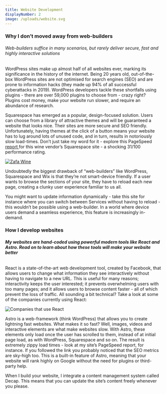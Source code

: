 ```yaml
---
title: Website Development
displayNumber: 2
image: /uploads/website.svg
---
```

### Why I don’t moved away from web-builders

###### Web-builders suffice in many scenarios, but rarely deliver secure, fast and highly interactive solutions

WordPress sites make up almost half of all websites ever, marking its significance in the history of the internet. Being 20 years old, out-of-the-box WordPress sites are not optimised for search engines (SEO) and are prone to information hacks (they made up 94% of all successful cyberattacks in 2019). WordPress developers tackle these shortfalls using plugins - there are over 59,000 plugins to choose from - crazy right? Plugins cost money, make your website run slower, and require an abundance of research.

Squarespace has emerged as a popular, design-focused solution. Users can choose from a library of attractive themes and will be guaranteed a website that looks nice. Their sites are more secure and SEO friendly. Unfortunately, having themes at the click of a button means your website has to lug around lots of unused code, and in turn, results in notoriously slow load-times. Don’t just take my word for it - explore this PageSpeed [report ](https://pagespeed.web.dev/analysis/https-www-zafawines-com/2q7wsh2mp6?form_factor=mobile)for this wine vendor’s Squarespace site - a shocking 31/100 performance rating.

[![Zafa Wine](/uploads/zafa-wine.png)](https://www.zafawines.com/)

Undoubtedly the biggest drawback of “web-builders” like WordPress, Squarespace and Wix is that they’re not smart-device friendly. If a user wants to browse the sections of your site, they have to reload each new page, creating a clunky user experience familiar to us all. 

You might want to update information dynamically - take this site for instance where you can switch between Services without having to reload - this wouldn’t be possible using a web-builder. In a world where device users demand a seamless experience, this feature is increasingly in-demand.

### How I develop websites

###### **My websites are hand-coded using powerful modern tools like React and Astro. Read on to learn about how these tools will make your website better**

React is a state-of-the-art web development tool, created by Facebook, that allows users to change what information they see interactively without having to navigate to a new URL. This is useful for many reasons; interactivity keeps the user interested; it prevents overwhelming users with too many pages; and it allows users to browse content faster - all of which prevent the loss of traffic. All sounding a bit technical? Take a look at some of the companies currently using React:

![Companies that use React](/uploads/companies-using-react.png "Companies that use React")

Astro is a web-framework (think WordPress) that allows you to create lightning fast websites. What makes it so fast? Well, images, videos and interactive elements are what make websites slow. With Astro, these elements only load once the user has scrolled to them, instead of at initial page load, as with WordPress, Squarespace and so on. The result is extremely zippy load times - look at my site’s PageSpeed report, for instance. If you followed the link you probably noticed that the SEO metrics are sky-high too. This is a built-in feature of Astro, meaning that your website will rank highly on Google without the need for plugins or third-party help.

When I build your website, I integrate a content management system called Decap. This means that you can update the site’s content freely whenever you please.
